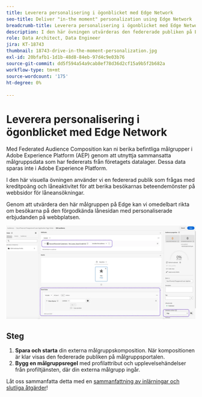 ```yaml
---
title: Leverera personalisering i ögonblicket med Edge Network
seo-title: Deliver "in-the moment" personalization using Edge Network | Engage with Audiences from your Data Warehouse using Federated Audience Composition
breadcrumb-title: Leverera personalisering i ögonblicket med Edge Network
description: I den här övningen utvärderas den federerade publiken på Edge för omedelbar återmarknadsföring.
role: Data Architect, Data Engineer
jira: KT-18743
thumbnail: 18743-drive-in-the-moment-personalization.jpg
exl-id: 20bfafb1-1d1b-48d8-84eb-97d4c9e03b76
source-git-commit: dd5f594a54a9cab8ef78d36d2cf15a9b5f2b682a
workflow-type: tm+mt
source-wordcount: '175'
ht-degree: 0%

---
```


# Leverera personalisering i ögonblicket med Edge Network

Med Federated Audience Composition kan ni berika befintliga målgrupper i Adobe Experience Platform (AEP) genom att utnyttja sammansatta målgruppsdata som har federerats från företagets datalager. Dessa data sparas inte i Adobe Experience Platform.

I den här visuella övningen använder vi en federerad publik som frågas med kreditpoäng och låneaktivitet för att berika besökarnas beteendemönster på webbsidor för låneansökningar.

Genom att utvärdera den här målgruppen på Edge kan vi omedelbart rikta om besökarna på den förgodkända lånesidan med personaliserade erbjudanden på webbplatsen.

![fulländad](assets/edge-audience-enrich.png)

## Steg

1. **Spara och starta** din externa målgruppskomposition. När kompositionen är klar visas den federerade publiken på målgruppsportalen.
2. **Bygg en målgruppsregel** med profilattribut och upplevelsehändelser från profiltjänsten, där din externa målgrupp ingår.

Låt oss sammanfatta detta med en [sammanfattning av inlärningar och slutliga åtgärder](conclusion.md)!
